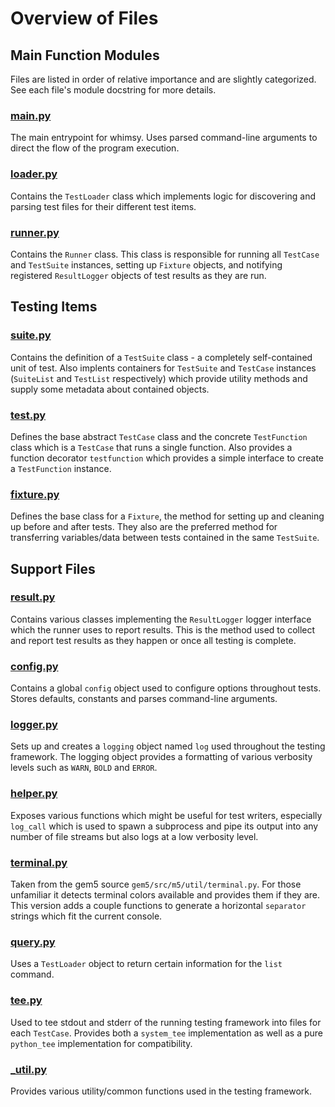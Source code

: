 # Overview of Files

## Main Function Modules

Files are listed in order of relative importance and are slightly categorized.
See each file's module docstring for more details.


### [main.py](main.py)

The main entrypoint for whimsy. Uses parsed command-line arguments to direct
the flow of the program execution.


### [loader.py](loader.py)

Contains the `TestLoader` class which implements logic for discovering and
parsing test files for their different test items.


### [runner.py](runner.py)

Contains the `Runner` class. This class is responsible for running all
`TestCase` and `TestSuite` instances, setting up `Fixture` objects, and
notifying registered `ResultLogger` objects of test results as they are run.



## Testing Items

### [suite.py](suite.py)

Contains the definition of a `TestSuite` class - a completely self-contained
unit of test. Also implents containers for `TestSuite` and `TestCase` instances
(`SuiteList` and `TestList` respectively) which provide utility methods and
supply some metadata about contained objects.


### [test.py](test.py)

Defines the base abstract `TestCase` class and the concrete `TestFunction`
class which is a `TestCase` that runs a single function. Also provides
a function decorator `testfunction` which provides a simple interface to
create a `TestFunction` instance.


### [fixture.py](fixture.py)

Defines the base class for a `Fixture`, the method for setting up and cleaning
up before and after tests. They also are the preferred method for transferring
variables/data between tests contained in the same `TestSuite`.



## Support Files

### [result.py](result.py)

Contains various classes implementing the `ResultLogger` logger interface which
the runner uses to report results. This is the method used to collect and
report test results as they happen or once all testing is complete.


### [config.py](config.py)

Contains a global `config` object used to configure options throughout tests.
Stores defaults, constants and parses command-line arguments.


### [logger.py](logger.py)

Sets up and creates a `logging` object named `log` used throughout the testing
framework. The logging object provides a formatting of various verbosity levels
such as `WARN`, `BOLD` and `ERROR`.


### [helper.py](helper.py)

Exposes various functions which might be useful for test writers, especially
`log_call` which is used to spawn a subprocess and pipe its output into any
number of file streams but also logs at a low verbosity level.


### [terminal.py](terminal.py)

Taken from the gem5 source `gem5/src/m5/util/terminal.py`. For those unfamiliar
it detects terminal colors available and provides them if they are. This
version adds a couple functions to generate a horizontal `separator` strings
which fit the current console.


### [query.py](query.py)

Uses a `TestLoader` object to return certain information for the `list` command.


### [tee.py](tee.py)

Used to tee stdout and stderr of the running testing framework into files for
each `TestCase`. Provides both a `system_tee` implementation as well as a pure
`python_tee` implementation for compatibility.


### [_util.py](_util.py)

Provides various utility/common functions used in the testing framework.

